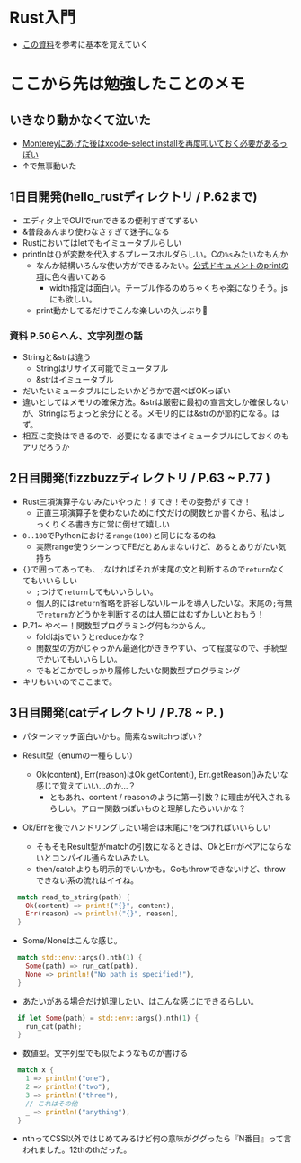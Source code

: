 # Rust入門
- [この資料](https://speakerdeck.com/helloyuk13/rusthanzuon-at-rust-ca-1-day-youth-boot-camp)を参考に基本を覚えていく

# ここから先は勉強したことのメモ

## いきなり動かなくて泣いた
- [Montereyにあげた後はxcode-select installを再度叩いておく必要があるっぽい](https://qiita.com/ka2kama/items/f1ad9dd878d152d69472)
- ↑で無事動いた

## 1日目開発(hello_rustディレクトリ / P.62まで)
- エディタ上でGUIでrunできるの便利すぎてずるい
- &普段あんまり使わなさすぎて迷子になる
- Rustにおいてはletでもイミュータブルらしい
- printlnは`{}`が変数を代入するプレースホルダらしい。Cの`%s`みたいなもんか
  - なんか結構いろんな使い方ができるみたい。[公式ドキュメントのprintの項](https://doc.rust-lang.org/rust-by-example/hello/print.html)に色々書いてある
    - width指定は面白い。テーブル作るのめちゃくちゃ楽になりそう。jsにも欲しい。
  - print動かしてるだけでこんな楽しいの久しぶり🦀

### 資料 P.50らへん、文字列型の話
- Stringと&strは違う
  - Stringはリサイズ可能でミュータブル
  - &strはイミュータブル
- だいたいミュータブルにしたいかどうかで選べばOKっぽい
- 違いとしてはメモリの確保方法。&strは厳密に最初の宣言文しか確保しないが、Stringはちょっと余分にとる。メモリ的には&strのが節約になる。はず。
- 相互に変換はできるので、必要になるまではイミュータブルにしておくのもアリだろうか


## 2日目開発(fizzbuzzディレクトリ / P.63 ~ P.77 )
- Rust三項演算子ないみたいやった！すてき！その姿勢がすてき！
  - 正直三項演算子を使わないためにif文だけの関数とか書くから、私はしっくりくる書き方に常に倒せて嬉しい
- `0..100`でPythonにおける`range(100)`と同じになるのね
  - 実際range使うシーンってFEだとあんまないけど、あるとありがたい気持ち
- `{}`で囲ってあっても、`;`なければそれが末尾の文と判断するので`return`なくてもいいらしい
  - `;`つけて`return`してもいいらしい。
  - 個人的には`return`省略を許容しないルールを導入したいな。末尾の`;`有無で`return`かどうかを判断するのは人類にはむずかしいとおもう！
- P.71~ やべー！関数型プログラミング何もわからん。
  - foldはjsでいうとreduceかな？
  - 関数型の方がじゃっかん最適化がききやすい、って程度なので、手続型でかいてもいいらしい。
  - でもどこかでしっかり履修したいな関数型プログラミング
- キリもいいのでここまで。

## 3日目開発(catディレクトリ / P.78 ~ P. )
- パターンマッチ面白いかも。簡素なswitchっぽい？

- Result型（enumの一種らしい）
  - Ok(content), Err(reason)はOk.getContent(), Err.getReason()みたいな感じで覚えていい…のか…？
    - ともあれ、content / reasonのように第一引数？に理由が代入されるらしい。アロー関数っぽいものと理解したらいいかな？
- Ok/Errを後でハンドリングしたい場合は末尾に`?`をつければいいらしい
  - そもそもResult型がmatchの引数になるときは、OkとErrがペアにならないとコンパイル通らないみたい。
  - then/catchよりも明示的でいいかも。Goもthrowできないけど、throwできない系の流れはイイね。
```rust
  match read_to_string(path) {
    Ok(content) => print!("{}", content),
    Err(reason) => println!("{}", reason),
  }
```

- Some/Noneはこんな感じ。
```rust 
  match std::env::args().nth(1) {
    Some(path) => run_cat(path),
    None => println!("No path is specified!"),
  }
```

- あたいがある場合だけ処理したい、はこんな感じにできるらしい。
```rust
  if let Some(path) = std::env::args().nth(1) {
    run_cat(path);
  }
```

- 数値型。文字列型でも似たようなものが書ける
```rust
  match x {
    1 => println!("one"),
    2 => println!("two"),
    3 => println!("three"),
    // これはその他
    _ => println!("anything"),
  }
```

- nthってCSS以外ではじめてみるけど何の意味がググったら『N番目』って言われました。12thのthだった。
